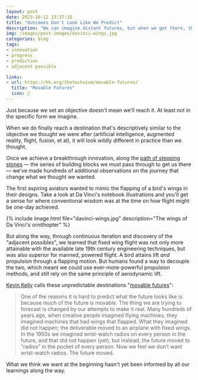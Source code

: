 ```yaml
---
layout: post
date: 2023-10-12 13:37:15
title: "Outcomes Don't Look Like We Predict"
description: "We can imagine distant futures, but when we get there, they'll look wildly different (and we'll be glad they do)."
img: /images/post-images/davinci-wings.jpg
categories: blog
tags:
- innovation
- progress
- prediction
- adjacent possible

links:
- url: https://kk.org/thetechnium/movable-futures/
  title: "Movable Futures"
  icon: 🔮
---
```


Just because we set an objective doesn't mean we'll reach it. At least not in the specific form we imagine.

When we do finally reach a destination that's descriptively similar to the objective we thought we were after (artificial intelligence, augmented reality, flight, fusion, et al), it will look wildly different in practice than we thought.

Once we achieve a breakthrough innovation, along the [path of stepping stones](https://subconscious.substack.com/p/stepping-stones-in-possibility-space "Stepping stones in possibility space") — the series of building blocks we must pass through to get us there — we've made hundreds of additional observations on the journey that change what we thought we wanted.

The first aspiring aviators wanted to mimic the flapping of a bird's wings in their designs. Take a look at Da Vinci's notebook illustrations and you'll get a sense for where conventional wisdom was at the time on how flight might be one-day achieved.

{% include image.html file="davinci-wings.jpg" description="The wings of Da Vinci's ornithopter" %}

But along the way, through continuous iteration and discovery of the "adjacent possibles", we learned that fixed wing flight was not only more attainable with the available late 19th century engineering techniques, but was also superior for manned, powered flight. A bird attains lift *and* propulsion through a flapping motion. But humans found a way to decouple the two, which meant we could use ever-more-powerful propulsion methods, and still rely on the same principle of aerodynamic lift.

[Kevin Kelly](https://twitter.com/kevin2kelly "@kevin2kelly on X") calls these unpredictable destinations "[movable futures](https://kk.org/thetechnium/movable-futures/ "Movable Futures")":

> One of the reasons it is hard to predict what the future looks like is because much of the future is movable. The thing we are trying to forecast is changed by our attempts to make it real. Many hundreds of years ago, when creative people imagined flying machines, they imagined machines that had wings that flapped. What they imagined did not happen; the deliverable moved to an airplane with fixed wings. In the 1950s we imagined wrist-watch radios on every person in the future, and that did not happen (yet), but instead, the future moved to “radios” in the pocket of every person. Now we feel we don’t want wrist-watch radios. The future moved. 

What we think we want at the beginning hasn't yet been informed by all our learnings along the way.
